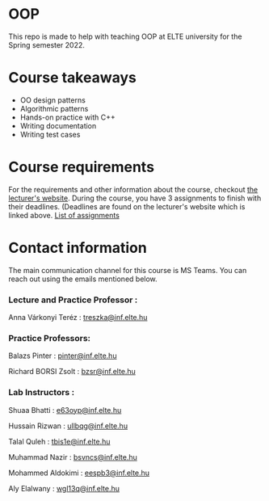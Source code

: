 # OOP

This repo is made to help with teaching OOP at ELTE university for the Spring semester 2022.
# Course takeaways
- OO design patterns
- Algorithmic patterns
- Hands-on practice with C++
- Writing documentation
- Writing test cases 
# Course requirements
For the requirements and other information about the course, checkout [the lecturer's website](https://people.inf.elte.hu/treszka/oktatase.html). 
During the course, you have 3 assignments to finish with their deadlines.
(Deadlines are found on the lecturer's website which is linked above.
[List of assignments](https://github.com/AlexHelmutSonntag/OOP/blob/master/List_of_assignments.pdf)

# Contact information 

The main communication channel for this course is MS Teams. You can reach out using the emails mentioned below.

### Lecture and Practice Professor :

Anna Várkonyi Teréz  : 
treszka@inf.elte.hu

### Practice Professors:
Balazs Pinter  : 
pinter@inf.elte.hu

Richard BORSI Zsolt  : 
bzsr@inf.elte.hu

### Lab Instructors :
Shuaa Bhatti  : 
e63oyp@inf.elte.hu

Hussain Rizwan : 
ullbqg@inf.elte.hu

Talal Quleh  : 
tbis1e@inf.elte.hu 

Muhammad Nazir  : 
bsvncs@inf.elte.hu 

Mohammed Aldokimi  : 
eespb3@inf.elte.hu

Aly Elalwany  : 
wgl13q@inf.elte.hu
